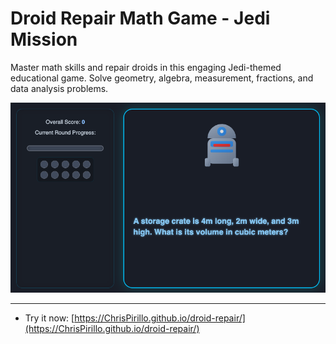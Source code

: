 # Droid Repair Math Game - Jedi Mission

Master math skills and repair droids in this engaging Jedi-themed educational game. Solve geometry, algebra, measurement, fractions, and data analysis problems.

![Droid Repair Math Game - Jedi Mission Screenshot](https://github.com/ChrisPirillo/droid-repair/blob/main/assets/screenshot.png?raw=true)

---

* Try it now: [https://ChrisPirillo.github.io/droid-repair/](https://ChrisPirillo.github.io/droid-repair/)
